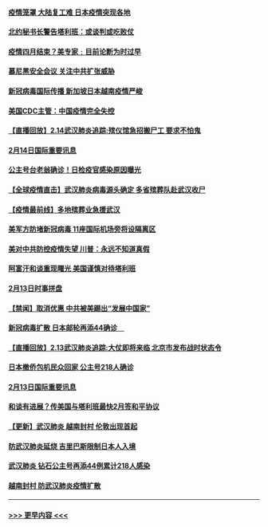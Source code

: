 #### [疫情笼罩 大陆复工难 日本疫情突现各地](../pages/prog202/a102777455.md?t=02150822) 
#### [北约秘书长警告塔利班：或谈判或吃败仗](../pages/prog202/a102777442.md?t=02150822) 
#### [疫情四月结束？美专家﹕目前论断为时过早](../pages/prog202/a102777248.md?t=02150822) 
#### [慕尼黑安全会议 关注中共扩张威胁](../pages/prog202/a102777254.md?t=02150822) 
#### [新冠病毒国际传播 新加坡日本越南疫情严峻](../pages/prog202/a102777245.md?t=02150822) 
#### [美国CDC主管：中国疫情完全失控](../pages/prog202/a102777236.md?t=02150822) 
#### [【直播回放】2.14武汉肺炎追踪:殡仪馆急招搬尸工 要求不怕鬼](../pages/prog202/a102777141.md?t=02150822) 
#### [2月14日国际重要讯息](../pages/prog202/a102777073.md?t=02150822) 
#### [公主号台老翁确诊！日检疫官感染原因曝光](../pages/prog202/a102777075.md?t=02150822) 
#### [【全球疫情直击】武汉肺炎病毒源头确定 多省殡葬队赴武汉收尸](../pages/prog202/a102777026.md?t=02150822) 
#### [【疫情最前线】多地殡葬业急援武汉](../pages/prog202/a102776986.md?t=02150822) 
#### [美军方防堵新冠病毒 11座国际机场旁将设隔离区](../pages/prog202/a102776870.md?t=02150822) 
#### [美对中共防控疫情失望 川普：永远不知道真假](../pages/prog202/a102776836.md?t=02150822) 
#### [阿富汗和谈重现曙光 美国谨慎对待塔利班](../pages/prog202/a102776748.md?t=02150822) 
#### [2月13日时事拼盘](../pages/prog202/a102776689.md?t=02150822) 
#### [【禁闻】取消优惠 中共被美踢出“发展中国家”](../pages/prog202/a102776670.md?t=02150822) 
#### [新冠病毒扩散 日本邮轮再添44确诊　](../pages/prog202/a102776518.md?t=02150822) 
#### [【直播回放】2.13武汉肺炎追踪:大仗即将来临 北京市发布战时状态令](../pages/prog202/a102776399.md?t=02150822) 
#### [日本撤侨包机民众回家 公主号218人确诊](../pages/prog202/a102776346.md?t=02150822) 
#### [2月13日国际重要讯息](../pages/prog202/a102776339.md?t=02150822) 
#### [和谈有进展？传美国与塔利班最快2月签和平协议](../pages/prog202/a102776291.md?t=02150822) 
#### [【更新】武汉肺炎 越南封村 伦敦出现首起](../pages/prog202/a102770740.md?t=02150822) 
#### [防武汉肺炎延烧 吉里巴斯限制日本人入境](../pages/prog202/a102776276.md?t=02150822) 
#### [武汉肺炎 钻石公主号再添44例累计218人感染](../pages/prog202/a102776089.md?t=02150822) 
#### [越南封村 防武汉肺炎疫情扩散](../pages/prog202/a102776214.md?t=02150822) 

----
#### [ >>> 更早内容 <<< ](../indexes/prog202-earlier.md)
